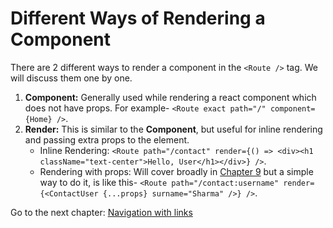 # Different Ways of Rendering a Component
There are 2 different ways to render a component in the `<Route />` tag. We will discuss them one by one.

1. **Component:** Generally used while rendering a react component which does not have props. For example- `<Route exact path="/" component={Home} />`.
2. **Render:** This is similar to the **Component**, but useful for inline rendering and passing extra props to the element.
    * Inline Rendering: `<Route path="/contact" render={() => <div><h1 className="text-center">Hello, User</h1></div>} />`.
    * Rendering with props: Will cover broadly in [Chapter 9](/projects/IBD/repos/react_router_tutorials/browse/chapters/09_passing_props_to_a_stateless_component) but a simple way to do it, is like this- `<Route path="/contact:username" render={<ContactUser {...props} surname="Sharma" />} />`.

Go to the next chapter: [Navigation with links](/projects/IBD/repos/react_router_tutorials/browse/chapters/05_navigation_with_links)